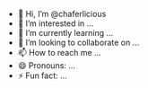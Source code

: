 - 👋 Hi, I’m @chaferlicious
- 👀 I’m interested in ...
- 🌱 I’m currently learning ...
- 💞️ I’m looking to collaborate on ...
- 📫 How to reach me ...
- 😄 Pronouns: ...
- ⚡ Fun fact: ...

<!---
chaferlicious/chaferlicious is a ✨ special ✨ repository because its `README.md` (this file) appears on your GitHub profile.
You can click the Preview link to take a look at your changes.
--->
